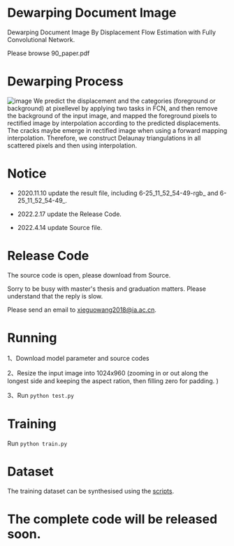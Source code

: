 # Dewarping Document Image
Dewarping Document Image By Displacement Flow Estimation with Fully Convolutional Network.

Please browse 90_paper.pdf




# Dewarping Process
![image](https://github.com/gwxie/Dewarping-Document-Image-/blob/main/rectitify_image.jpg)
We predict the displacement and the categories (foreground or background) at pixellevel by applying two tasks in FCN, and then remove the background of the input
image, and mapped the foreground pixels to rectified image by interpolation according to the predicted displacements. The cracks maybe emerge in rectified image when using a forward mapping interpolation. Therefore, we construct Delaunay triangulations in all scattered pixels and then using interpolation.


# Notice
- 2020.11.10 update the result file, including 6-25_11_52_54-49-rgb_ and 6-25_11_52_54-49_.

- 2022.2.17 update the Release Code.

- 2022.4.14 update Source file.


# Release Code
The source code is open, please download from Source. 

Sorry to be busy with master's thesis and graduation matters. Please understand that the reply is slow.

Please send an email to xieguowang2018@ia.ac.cn.

# Running
1、Download model parameter and source codes 

2、Resize the input image into 1024x960 (zooming in or out along the longest side and keeping the aspect ration, then filling zero for padding. )  

3、Run `python test.py`

# Training
Run `python train.py`

# Dataset
The training dataset can be synthesised using the [scripts](https://github.com/gwxie/Dewarping-Document-Image-By-Displacement-Flow-Estimation).

# The complete code will be released soon.
